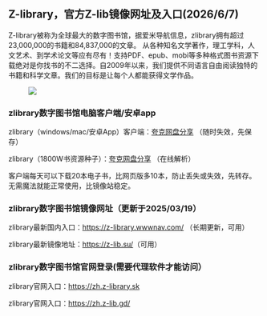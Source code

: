 <h2>Z-library，官方Z-lib镜像网址及入口(2026/6/7)</h2>
<p>Z-library被称为全球最大的数字图书馆，据爱米导航信息，zlibrary拥有超过23,000,000的书籍和84,837,000的文章。 从各种知名文学著作，理工学科，人文艺术、到学术论文等应有尽有！支持PDF、epub、mobi等多种格式图书资源下载绝对是你找书的不二选择。自2009年以来，我们提供不同语言自由阅读独特的书籍和科学文章。我们的目标是让每个人都能获得文学作品。</p>
<figure class="image"><img src="https://pic2.zhimg.com/v2-50e03f4d3fe1e0cc3fc377011c6fe16d_1440w.jpg"></figure>
<h3><strong>zlibrary数字图书馆电脑客户端/安卓app</strong></h3>
<p>zlibrary（windows/mac/安卓App）客户端：<a href="https://pan.quark.cn/s/3231f196278d">夸克网盘分享</a> （随时失效，先保存）</p>
<p>zlibrary（1800W书资源种子）：<a href="https://pan.quark.cn/s/3231f196278d">夸克网盘分享</a> （在线解析）</p>
<p>客户端每天可以下载20本电子书，比网页版多10本，防止丢失或失效，先转存。无需魔法就能正常使用，比镜像站稳定。</p>
<h3><strong>zlibrary数字图书馆镜像网址（更新于2025/03/19）</strong></h3>
<p>zlibrary最新国内入口：<a href="https://z-library.wwwnav.com/">https://z-library.wwwnav.com/</a> （长期更新，可用）</p>
<p>zlibrary最新镜像地址：<a href="https://z-lib.su/">https://z-lib.su/</a>（可用）</p>
<h3><strong>zlibrary数字图书馆官网登录(需要代理软件才能访问）</strong></h3>
<p>zlibrary官网入口：<a href="https://zh.z-library.sk">https://zh.z-library.sk</a></p>
<p>zlibrary官网入口：<a href="https://zh.z-lib.gd/">https://zh.z-lib.gd/</a></p>
